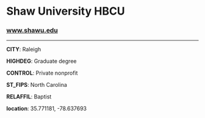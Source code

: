 # Shaw University HBCU
### www.shawu.edu
---
**CITY**: Raleigh

**HIGHDEG**: Graduate degree

**CONTROL**: Private nonprofit

**ST_FIPS**: North Carolina

**RELAFFIL**: Baptist

**location**: 35.771181, -78.637693